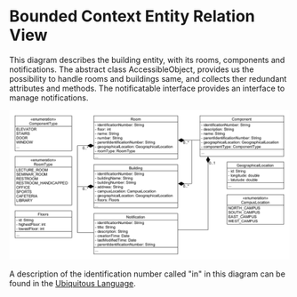 # Bounded Context Entity Relation View

This diagram describes the building entity, with its rooms, components and notifications. The abstract class AccessibleObject, provides us the possibility to handle rooms and buildings same, and collects ther redundant attributes and methods. The notificatable interface provides an interface to manage notifications.

![Entity Relation View](../figures/entity_relation_view/building_entity_relation_view_2.0.png)

A description of the identification number called "in" in this diagram can be found in the [Ubiquitous Language](https://git.scc.kit.edu/-/ide/project/cm-tm/cm-team/3.projectwork/pse/docsc/tree/english-translation/-/pages/ubiquitous_language.md/).
 
